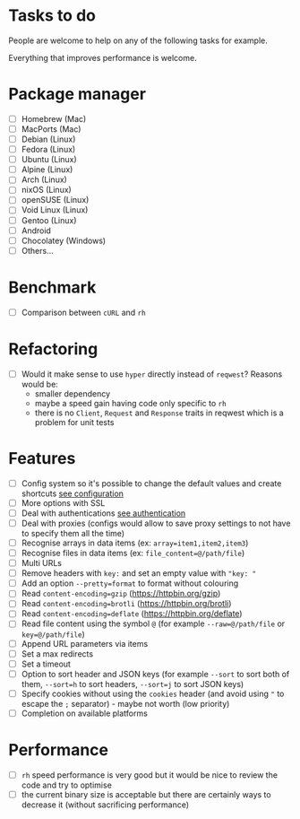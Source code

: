 # Tasks to do

People are welcome to help on any of the following tasks for example.

Everything that improves performance is welcome.

# Package manager

- [ ] Homebrew (Mac)
- [ ] MacPorts (Mac)
- [ ] Debian (Linux)
- [ ] Fedora (Linux)
- [ ] Ubuntu (Linux)
- [ ] Alpine (Linux)
- [ ] Arch (Linux)
- [ ] nixOS (Linux)
- [ ] openSUSE (Linux)
- [ ] Void Linux (Linux)
- [ ] Gentoo (Linux)
- [ ] Android
- [ ] Chocolatey (Windows)
- [ ] Others...

# Benchmark

- [ ] Comparison between ```cURL``` and ```rh```

# Refactoring

- [ ] Would it make sense to use ```hyper``` directly instead of ```reqwest```? Reasons would be:
   - smaller dependency
   - maybe a speed gain having code only specific to ```rh```
   - there is no ```Client```, ```Request``` and ```Response``` traits in reqwest which is a problem for unit tests

# Features

- [ ] Config system so it's possible to change the default values and create shortcuts [see configuration](configuration.md)
- [ ] More options with SSL
- [ ] Deal with authentications [see authentication](authentication.md)
- [ ] Deal with proxies (configs would allow to save proxy settings to not have to specify them all the time)
- [ ] Recognise arrays in data items (ex: ```array=item1,item2,item3```)
- [ ] Recognise files in data items (ex: ```file_content=@/path/file```)
- [ ] Multi URLs
- [ ] Remove headers with ```key:``` and set an empty value with ```"key: "```
- [ ] Add an option ```--pretty=format``` to format without colouring
- [ ] Read ```content-encoding=gzip``` (https://httpbin.org/gzip)
- [ ] Read ```content-encoding=brotli``` (https://httpbin.org/brotli)
- [ ] Read ```content-encoding=deflate``` (https://httpbin.org/deflate)
- [ ] Read file content using the symbol ```@``` (for example ```--raw=@/path/file``` or ```key=@/path/file```)
- [ ] Append URL parameters via items
- [ ] Set a max redirects
- [ ] Set a timeout
- [ ] Option to sort header and JSON keys (for example ```--sort``` to sort both of them, ```--sort=h``` to sort headers, ```--sort=j``` to sort JSON keys)
- [ ] Specify cookies without using the ```cookies``` header (and avoid using ```"``` to escape the ```;``` separator) - maybe not worth (low priority)
- [ ] Completion on available platforms

# Performance

- [ ] ```rh``` speed performance is very good but it would be nice to review the code and try to optimise
- [ ] the current binary size is acceptable but there are certainly ways to decrease it (without sacrificing performance)